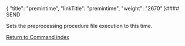 {
    "title": "premintime",
    "linkTitle": "premintime",
    "weight": "2670"
}#### SEND

Sets the preprocessing procedure file execution to this time.

[Return to Command index](../../)
